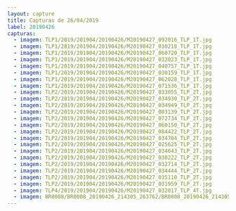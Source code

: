 ```yaml
---
layout: capture
title: Capturas de 26/04/2019
label: 20190426
capturas:
  - imagem: TLP1/2019/201904/20190426/M20190427_092016_TLP_1T.jpg
  - imagem: TLP1/2019/201904/20190426/M20190427_030218_TLP_1T.jpg
  - imagem: TLP1/2019/201904/20190426/M20190427_060720_TLP_1T.jpg
  - imagem: TLP1/2019/201904/20190426/M20190427_032023_TLP_1T.jpg
  - imagem: TLP1/2019/201904/20190426/M20190427_040757_TLP_1T.jpg
  - imagem: TLP1/2019/201904/20190426/M20190427_030159_TLP_1T.jpg
  - imagem: TLP1/2019/201904/20190426/M20190427_062028_TLP_1T.jpg
  - imagem: TLP1/2019/201904/20190426/M20190427_071536_TLP_1T.jpg
  - imagem: TLP2/2019/201904/20190426/M20190427_033055_TLP_2T.jpg
  - imagem: TLP2/2019/201904/20190426/M20190427_034930_TLP_2T.jpg
  - imagem: TLP2/2019/201904/20190426/M20190427_034949_TLP_2T.jpg
  - imagem: TLP2/2019/201904/20190426/M20190427_083139_TLP_2T.jpg
  - imagem: TLP2/2019/201904/20190426/M20190427_072734_TLP_2T.jpg
  - imagem: TLP2/2019/201904/20190426/M20190427_060150_TLP_2T.jpg
  - imagem: TLP2/2019/201904/20190426/M20190427_084422_TLP_2T.jpg
  - imagem: TLP2/2019/201904/20190426/M20190427_034704_TLP_2T.jpg
  - imagem: TLP2/2019/201904/20190426/M20190427_025625_TLP_2T.jpg
  - imagem: TLP2/2019/201904/20190426/M20190427_034643_TLP_2T.jpg
  - imagem: TLP2/2019/201904/20190426/M20190427_030222_TLP_2T.jpg
  - imagem: TLP2/2019/201904/20190426/M20190427_032714_TLP_2T.jpg
  - imagem: TLP2/2019/201904/20190426/M20190427_034444_TLP_2T.jpg
  - imagem: TLP2/2019/201904/20190426/M20190427_035110_TLP_2T.jpg
  - imagem: TLP2/2019/201904/20190426/M20190427_031959_TLP_2T.jpg
  - imagem: TLP4/2019/201904/20190426/M20190427_032017_TLP_4T.jpg
  - imagem: BR0008/BR0008_20190426_214305_263762/BR0008_20190426_214305_263762_stack_1_meteors.jpg
---
```

